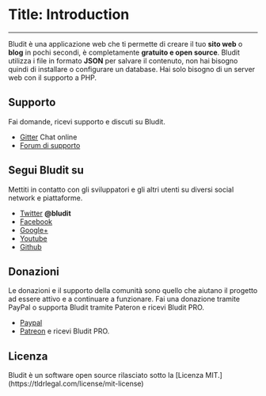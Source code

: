 # Title: Introduction
<!-- Position: 1 -->
---
Bludit è una applicazione web che ti permette di creare il tuo **sito web** o **blog** in pochi secondi, è completamente **gratuito e open source**. Bludit utilizza i file in formato **JSON** per salvare il contenuto, non hai bisogno quindi di installare o configurare un database. Hai solo bisogno di un server web con il supporto a PHP.

<h2 id="support">Supporto</h2>
Fai domande, ricevi supporto e discuti su Bludit.

* [Gitter](https://gitter.im/bludit/support) Chat online
* [Forum di supporto](https://forum.bludit.org)

<h2 id="follow-bludit">Segui Bludit su</h2>
Mettiti in contatto con gli sviluppatori  e gli altri utenti su diversi social network e piattaforme.

* [Twitter](https://twitter.com/bludit) **@bludit**
* [Facebook](https://www.facebook.com/bluditcms)
* [Google+](https://plus.google.com/+Bluditcms)
* [Youtube](https://www.youtube.com/channel/UCuLu0Z_CHBsTiYTDz129x9Q)
* [Github](https://github.com/bludit/bludit)

<h2 id="donations">Donazioni</h2>
Le donazioni e il supporto della comunità sono quello che aiutano il progetto ad essere attivo e a continuare a funzionare. Fai una donazione tramite PayPal o supporta Bludit tramite Pateron e ricevi Bludit PRO.

* [Paypal](https://www.paypal.me/bluditpro/5)
* [Patreon](https://www.patreon.com/bludit) e ricevi Bludit PRO.

<h2 id="license">Licenza</h2>
Bludit è un software open source rilasciato sotto la [Licenza MIT.](https://tldrlegal.com/license/mit-license)
